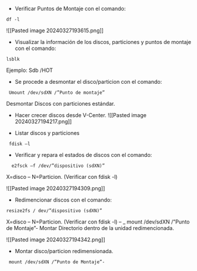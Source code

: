- Verificar Puntos de Montaje con el comando:

```
df -l
```

![[Pasted image 20240327193615.png]]


- Visualizar la información de los discos, particiones y puntos de montaje con el comando:

```
lsblk
```
Ejemplo: Sdb /HOT 

-  Se procede a desmontar el disco/particion con el comando: 
```
 Umount /dev/sdXN /”Punto de montaje”
```
 Desmontar Discos con particiones estándar.

 - Hacer crecer discos desde V-Center.
 ![[Pasted image 20240327194217.png]]

 
 - Listar discos y particiones
```
 fdisk –l 
```

 - Verificar y repara el estados de discos con el comando:
```
  e2fsck –f /dev/”dispositivo (sdXN)” 
```
X=disco – N=Particion. (Verificar con fdisk -l)

![[Pasted image 20240327194309.png]]

- Redimencionar discos con el comando:
```
resize2fs / dev/”dispositivo (sdXN)” 
```
X=disco – N=Particion. (Verificar con fdisk -l) – _ mount /dev/sdXN /”Punto de Montaje”- Montar Directorio dentro de la unidad redimencionada.

![[Pasted image 20240327194342.png]]


- Montar disco/particion redimensionada.
```
 mount /dev/sdXN /”Punto de Montaje”- 
```


